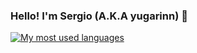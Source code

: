 ### Hello! I'm Sergio (A.K.A yugarinn) 👋

[![My most used languages](https://github-readme-stats.vercel.app/api/top-langs/?username=yugarinn&layout=compact&langs_count=6&hide=html,ruby,css)](https://github-readme-stats.vercel.app/api/top-langs/?username=yugarinn&layout=compact&langs_count=6&hide=html,ruby,css)
